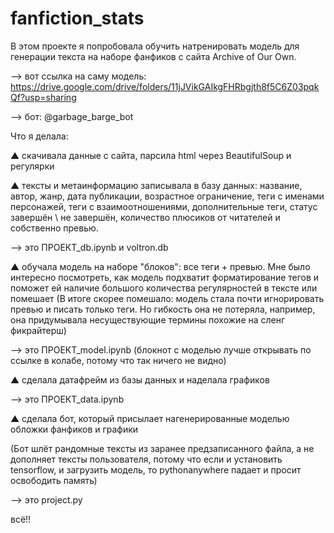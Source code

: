 # fanfiction_stats

В этом проекте я попробовала обучить натренировать модель для генерации текста на наборе фанфиков с сайта Archive of Our Own.

--> вот ссылка на саму модель: https://drive.google.com/drive/folders/11jJVikGAIkgFHRbgjth8f5C6Z03pqkQf?usp=sharing

--> бот: @garbage_barge_bot

Что я делала:

▲ скачивала данные с сайта, парсила html через BeautifulSoup и регулярки

▲ тексты и метаинформацию записывала в базу данных: название, автор, жанр, дата публикации, возрастное ограничение, теги с именами персонажей, теги с взаимоотношениями, дополнительные теги, статус завершён \ не завершён, количество плюсиков от читателей и собственно превью.

--> это ПРОЕКТ_db.ipynb и voltron.db


▲ обучала модель на наборе "блоков": все теги + превью. Мне было интересно посмотреть, как модель подхватит форматирование тегов и поможет ей наличие большого количества регулярностей в тексте или помешает (В итоге скорее помешало: модель стала почти игнорировать превью и писать только теги. Но гибкость она не потеряла, например, она придумывала несуществующие термины похожие на сленг фикрайтерш)

--> это ПРОЕКТ_model.ipynb 
(блокнот с моделью лучше открывать по ссылке в колабе, потому что так ничего не видно)


▲ сделала датафрейм из базы данных и наделала графиков

--> это ПРОЕКТ_data.ipynb


▲ сделала бот, который присылает нагенерированные моделью обложки фанфиков и графики

(Бот шлёт рандомные тексты из заранее предзаписанного файла, а не дополняет тексты пользователя, потому что если и установить tensorflow, и загрузить модель, то pythonanywhere падает и просит освободить память)

--> это project.py



всё!!
